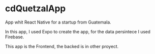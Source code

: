 # <h1>cdQuetzalApp</h1>
<p>App whit React Native for a startup from Guatemala. </p>
<p>In this app, I used Expo to create the app, for the data persintece I used Firebase.</p>
<p>This app is the Frontend, the backed is in other proyect.</p>
